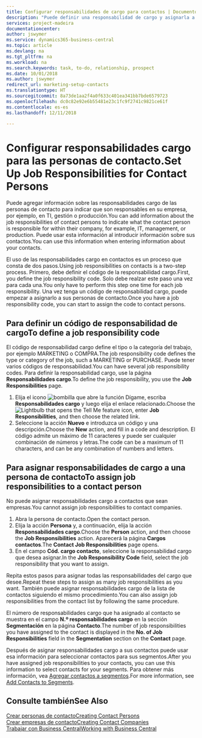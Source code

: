 ```yaml
---
title: Configurar responsabilidades de cargo para contactos | Documentos de Microsoft
description: "Puede definir una responsabilidad de cargo y asignarla a un contacto para indicar las tareas de las que es responsable que su contacto en su empresa, por ejemplo, TI o producción."
services: project-madeira
documentationcenter: 
author: jswymer
ms.service: dynamics365-business-central
ms.topic: article
ms.devlang: na
ms.tgt_pltfrm: na
ms.workload: na
ms.search.keywords: task, to-do, relationship, prospect
ms.date: 10/01/2018
ms.author: jswymer
redirect_url: marketing-setup-contacts
ms.translationtype: HT
ms.sourcegitcommit: 8a73de1aa2f4a0f633c401ea341bb7bde6579723
ms.openlocfilehash: dc0c82e92e6b55481e23c1fc9f2741c9821ce61f
ms.contentlocale: es-es
ms.lasthandoff: 12/11/2018

---
```

# <a name="set-up-job-responsibilities-for-contact-persons"></a><span data-ttu-id="453ab-103">Configurar responsabilidades cargo para las personas de contacto.</span><span class="sxs-lookup"><span data-stu-id="453ab-103">Set Up Job Responsibilities for Contact Persons</span></span>
<span data-ttu-id="453ab-104">Puede agregar información sobre las responsabilidades cargo de las personas de contacto para indicar que son responsables en su empresa, por ejemplo, en TI, gestión o producción.</span><span class="sxs-lookup"><span data-stu-id="453ab-104">You can add information about the job responsibilities of contact persons to indicate what the contact person is responsible for within their company, for example, IT, management, or production.</span></span> <span data-ttu-id="453ab-105">Puede usar esta información al introducir información sobre sus contactos.</span><span class="sxs-lookup"><span data-stu-id="453ab-105">You can use this information when entering information about your contacts.</span></span>

<span data-ttu-id="453ab-106">El uso de las responsabilidades cargo en contactos es un proceso que consta de dos pasos.</span><span class="sxs-lookup"><span data-stu-id="453ab-106">Using job responsibilities on contacts is a two-step process.</span></span> <span data-ttu-id="453ab-107">Primero, debe definir el código de la responsabilidad cargo.</span><span class="sxs-lookup"><span data-stu-id="453ab-107">First, you define the job responsibility code.</span></span> <span data-ttu-id="453ab-108">Solo debe realzar este paso una vez para cada una.</span><span class="sxs-lookup"><span data-stu-id="453ab-108">You only have to perform this step one time for each job responsibility.</span></span> <span data-ttu-id="453ab-109">Una vez tenga un código de responsabilidad cargo, puede empezar a asignarlo a sus personas de contacto.</span><span class="sxs-lookup"><span data-stu-id="453ab-109">Once you have a job responsibility code, you can start to assign the code to contact persons.</span></span>

## <a name="to-define-a-job-responsibility-code"></a><span data-ttu-id="453ab-110">Para definir un código de responsabilidad de cargo</span><span class="sxs-lookup"><span data-stu-id="453ab-110">To define a job responsibility code</span></span>
<span data-ttu-id="453ab-111">El código de responsabilidad cargo define el tipo o la categoría del trabajo, por ejemplo MARKETING o COMPRA.</span><span class="sxs-lookup"><span data-stu-id="453ab-111">The job responsibility code defines the type or category of the job, such a MARKETING or PURCHASE.</span></span> <span data-ttu-id="453ab-112">Puede tener varios códigos de responsabilidad.</span><span class="sxs-lookup"><span data-stu-id="453ab-112">You can have several job responsibility codes.</span></span> <span data-ttu-id="453ab-113">Para definir la responsabilidad cargo, use la página **Responsabilidades cargo**.</span><span class="sxs-lookup"><span data-stu-id="453ab-113">To define the job responsibility, you use the **Job Responsibilities** page.</span></span>

1. <span data-ttu-id="453ab-114">Elija el icono ![bombilla que abre la función Dígame](media/ui-search/search_small.png "Dígame que desea hacer"), escriba **Responsabilidades cargo** y luego elija el enlace relacionado.</span><span class="sxs-lookup"><span data-stu-id="453ab-114">Choose the ![Lightbulb that opens the Tell Me feature](media/ui-search/search_small.png "Tell me what you want to do") icon, enter **Job Responsibilities**, and then choose the related link.</span></span>
2. <span data-ttu-id="453ab-115">Seleccione la acción **Nuevo** e introduzca un código y una descripción.</span><span class="sxs-lookup"><span data-stu-id="453ab-115">Choose the **New** action, and fill in a code and description.</span></span> <span data-ttu-id="453ab-116">El código admite un máximo de 11 caracteres y puede ser cualquier combinación de números y letras.</span><span class="sxs-lookup"><span data-stu-id="453ab-116">The code can be a maximum of 11 characters, and can be any combination of numbers and letters.</span></span>

## <a name="to-assign-job-responsibilities-to-a-contact-person"></a><span data-ttu-id="453ab-117">Para asignar responsabilidades de cargo a una persona de contacto</span><span class="sxs-lookup"><span data-stu-id="453ab-117">To assign job responsibilities to a contact person</span></span>
<span data-ttu-id="453ab-118">No puede asignar responsabilidades cargo a contactos que sean empresas.</span><span class="sxs-lookup"><span data-stu-id="453ab-118">You cannot assign job responsibilities to contact companies.</span></span>

1. <span data-ttu-id="453ab-119">Abra la persona de contacto.</span><span class="sxs-lookup"><span data-stu-id="453ab-119">Open the contact person.</span></span>
2. <span data-ttu-id="453ab-120">Elija la acción **Persona** y, a continuación, elija la acción **Responsabilidades cargo**.</span><span class="sxs-lookup"><span data-stu-id="453ab-120">Choose the **Person** action, and then choose the **Job Responsibilities** action.</span></span> <span data-ttu-id="453ab-121">Aparecerá la página **Cargos contactos**.</span><span class="sxs-lookup"><span data-stu-id="453ab-121">The **Contact Job Responsibilities** page opens.</span></span>
3. <span data-ttu-id="453ab-122">En el campo **Cód. cargo contacto**, seleccione la responsabilidad cargo que desea asignar.</span><span class="sxs-lookup"><span data-stu-id="453ab-122">In the **Job Responsibility Code** field, select the job responsibility that you want to assign.</span></span>

<span data-ttu-id="453ab-123">Repita estos pasos para asignar todas las responsabilidades del cargo que desee.</span><span class="sxs-lookup"><span data-stu-id="453ab-123">Repeat these steps to assign as many job responsibilities as you want.</span></span> <span data-ttu-id="453ab-124">También puede asignar responsabilidades cargo de la lista de contactos siguiendo el mismo procedimiento.</span><span class="sxs-lookup"><span data-stu-id="453ab-124">You can also assign job responsibilities from the contact list by following the same procedure.</span></span>

<span data-ttu-id="453ab-125">El número de responsabilidades cargo que ha asignado al contacto se muestra en el campo **N.º responsabilidades cargo** en la sección **Segmentación** en la página **Contacto**.</span><span class="sxs-lookup"><span data-stu-id="453ab-125">The number of job responsibilities you have assigned to the contact is displayed in the **No. of Job Responsibilities** field in the **Segmentation** section on the **Contact** page.</span></span>

<span data-ttu-id="453ab-126">Después de asignar responsabilidades cargo a sus contactos puede usar esa información para seleccionar contactos para sus segmentos.</span><span class="sxs-lookup"><span data-stu-id="453ab-126">After you have assigned job responsibilities to your contacts, you can use this information to select contacts for your segments.</span></span> <span data-ttu-id="453ab-127">Para obtener más información, vea [Agregar contactos a segmentos](marketing-add-contact-segment.md).</span><span class="sxs-lookup"><span data-stu-id="453ab-127">For more information, see [Add Contacts to Segments](marketing-add-contact-segment.md).</span></span>

## <a name="see-also"></a><span data-ttu-id="453ab-128">Consulte también</span><span class="sxs-lookup"><span data-stu-id="453ab-128">See Also</span></span>
[<span data-ttu-id="453ab-129">Crear personas de contacto</span><span class="sxs-lookup"><span data-stu-id="453ab-129">Creating Contact Persons</span></span>](marketing-create-contact-persons.md)  
[<span data-ttu-id="453ab-130">Crear empresas de contacto</span><span class="sxs-lookup"><span data-stu-id="453ab-130">Creating Contact Companies</span></span>](marketing-create-contact-companies.md)  
[<span data-ttu-id="453ab-131">Trabajar con Business Central</span><span class="sxs-lookup"><span data-stu-id="453ab-131">Working with Business Central</span></span>](ui-work-product.md)

